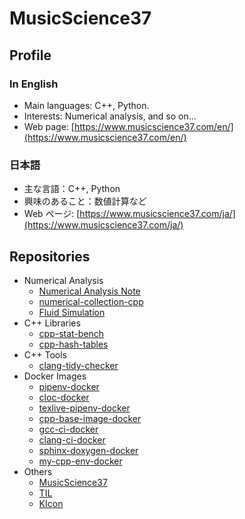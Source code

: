 # MusicScience37

## Profile

### In English

- Main languages: C++, Python.
- Interests: Numerical analysis, and so on...
- Web page: [https://www.musicscience37.com/en/](https://www.musicscience37.com/en/)

### 日本語

- 主な言語：C++, Python
- 興味のあること：数値計算など
- Web ページ: [https://www.musicscience37.com/ja/](https://www.musicscience37.com/ja/)

## Repositories

- Numerical Analysis
  - [Numerical Analysis Note](https://gitlab.com/MusicScience37/numerical-analysis-note)
  - [numerical-collection-cpp](https://gitlab.com/MusicScience37/numerical-collection-cpp)
  - [Fluid Simulation](https://gitlab.com/MusicScience37/fluid-simulation)
- C++ Libraries
  - [cpp-stat-bench](https://gitlab.com/MusicScience37/cpp-stat-bench)
  - [cpp-hash-tables](https://gitlab.com/MusicScience37/cpp-hash-tables)
- C++ Tools
  - [clang-tidy-checker](https://gitlab.com/MusicScience37/clang-tidy-checker)
- Docker Images
  - [pipenv-docker](https://gitlab.com/MusicScience37/pipenv-docker)
  - [cloc-docker](https://gitlab.com/MusicScience37/cloc-docker)
  - [texlive-pipenv-docker](https://gitlab.com/MusicScience37/texlive-pipenv-docker)
  - [cpp-base-image-docker](https://gitlab.com/MusicScience37/cpp-base-image-docker)
  - [gcc-ci-docker](https://gitlab.com/MusicScience37/gcc-ci-docker)
  - [clang-ci-docker](https://gitlab.com/MusicScience37/clang-ci-docker)
  - [sphinx-doxygen-docker](https://gitlab.com/MusicScience37/sphinx-doxygen-docker)
  - [my-cpp-env-docker](https://gitlab.com/MusicScience37/my-cpp-env-docker)
- Others
  - [MusicScience37](https://gitlab.com/MusicScience37/MusicScience37)
  - [TIL](https://gitlab.com/MusicScience37/til)
  - [KIcon](https://gitlab.com/MusicScience37/kicon)
